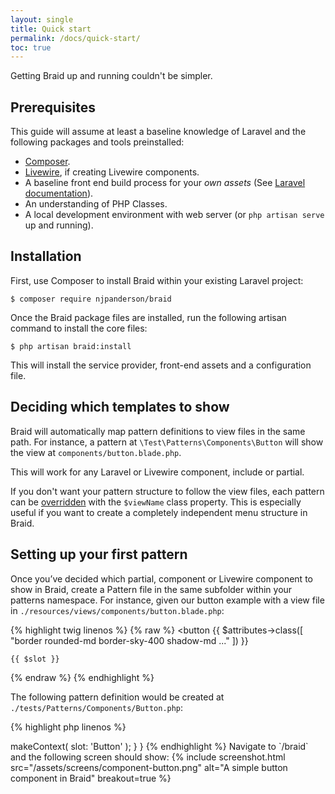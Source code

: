 ```yaml
---
layout: single
title: Quick start
permalink: /docs/quick-start/
toc: true
---
```


Getting Braid up and running couldn't be simpler.

## Prerequisites
This guide will assume at least a baseline knowledge of Laravel and the following packages and tools preinstalled:

 - [Composer](https://getcomposer.org).
 - [Livewire](https://livewire.laravel.com), if creating Livewire components.
 - A baseline front end build process for your *own assets* (See [Laravel documentation](https://laravel.com/docs/11.x/vite#main-content)).
 - An understanding of PHP Classes.
 - A local development environment with web server (or `php artisan serve` up and running).

## Installation
First, use Composer to install Braid within your existing Laravel project:

~~~ shell
$ composer require njpanderson/braid
~~~

Once the Braid package files are installed, run the following artisan command to install the core files:

~~~ shell
$ php artisan braid:install
~~~

This will install the service provider, front-end assets and a configuration file.

## Deciding which templates to show
Braid will automatically map pattern definitions to view files in the same path. For instance, a pattern at `\Test\Patterns\Components\Button` will show the view at `components/button.blade.php`.

This will work for any Laravel or Livewire component, include or partial.

If you don't want your pattern structure to follow the view files, each pattern can be [overridden](#) with the `$viewName` class property. This is especially useful if you want to create a completely independent menu structure in Braid.

## Setting up your first pattern
Once you’ve decided which partial, component or Livewire component to show in Braid, create a Pattern file in the same subfolder within your patterns namespace. For instance, given our button example with a view file in `./resources/views/components/button.blade.php`:

{% highlight twig linenos %}
{% raw %}
<button
    {{ $attributes->class([
        "border rounded-md border-sky-400 shadow-md ..."
    ]) }}
>
    {{ $slot }}
</button>
{% endraw %}
{% endhighlight %}

The following pattern definition would be created at `./tests/Patterns/Components/Button.php`:

{% highlight php linenos %}
<?php

namespace Tests\Patterns\Components;

use Illuminate\View\View;
use njpanderson\Braid\Base\ComponentPattern;
use njpanderson\Braid\Contracts\PatternContext;

class Button extends ComponentPattern {
    public function contextData(string $context): PatternContext|View
    {
        return $this->makeContext(
            slot: 'Button'
        );
    }
}
{% endhighlight %}

Navigate to `/braid` and the following screen should show:

{% include screenshot.html src="/assets/screens/component-button.png" alt="A simple button component in Braid" breakout=true %}
